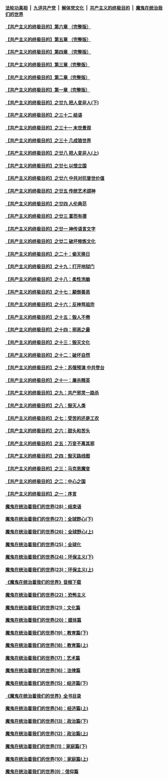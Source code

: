 ####  [法轮功真相](../../../../basic/blob/master/README.md?t=06210331) &nbsp;|&nbsp; [九评共产党](../../../../9ping.md/blob/master/README.md?t=06210331) &nbsp;|&nbsp; [解体党文化](../../../../jtdwh.md/blob/master/README.md?t=06210331)  &nbsp;|&nbsp; [共产主义的终极目的](../../../../gczydzjmd.md/blob/master/README.md?t=06210331) &nbsp;|&nbsp; [魔鬼在统治我们的世界](../../../../mgztzwmdsj.md/blob/master/README.md?t=06210331) 

#### [【共产主义的终极目的】第六章 （完整版）](../pages/nsc422/n11428913.md?t=06210331) 

#### [【共产主义的终极目的】第五章 （完整版）](../pages/nsc422/n11428912.md?t=06210331) 

#### [【共产主义的终极目的】第四章 （完整版）](../pages/nsc422/n11428907.md?t=06210331) 

#### [【共产主义的终极目的】第三章（完整版）](../pages/nsc422/n11428848.md?t=06210331) 

#### [【共产主义的终极目的】第二章（完整版）](../pages/nsc422/n11428831.md?t=06210331) 

#### [【共产主义的终极目的】第一章（完整版）](../pages/nsc422/n11417651.md?t=06210331) 

#### [【共产主义的终极目的】之廿九 把人变非人(下)](../pages/nsc422/n11344140.md?t=06210331) 

#### [【共产主义的终极目的】之三十二 结语](../pages/nsc422/n11360535.md?t=06210331) 

#### [【共产主义的终极目的】之三十一 末世景观](../pages/nsc422/n11351129.md?t=06210331) 

#### [【共产主义的终极目的】之三十 几成狼世界](../pages/nsc422/n11348280.md?t=06210331) 

#### [【共产主义的终极目的】之廿八 把人变非人(上)](../pages/nsc422/n11340492.md?t=06210331) 

#### [【共产主义的终极目的】之廿七 以恨立国](../pages/nsc422/n11336944.md?t=06210331) 

#### [【共产主义的终极目的】之廿六 中共对抗普世价值](../pages/nsc422/n11324785.md?t=06210331) 

#### [【共产主义的终极目的】之廿五 传统艺术颂神](../pages/nsc422/n11296396.md?t=06210331) 

#### [【共产主义的终极目的】之廿四 人伦典范](../pages/nsc422/n11296397.md?t=06210331) 

#### [【共产主义的终极目的】之廿三 富而有德](../pages/nsc422/n11283598.md?t=06210331) 

#### [【共产主义的终极目的】之廿一 神传语言文字](../pages/nsc422/n11263265.md?t=06210331) 

#### [【共产主义的终极目的】之廿二 破坏修炼文化](../pages/nsc422/n11245728.md?t=06210331) 

#### [【共产主义的终极目的】之二十：偷天换日](../pages/nsc422/n11238846.md?t=06210331) 

#### [【共产主义的终极目的】之十九：打开地狱门](../pages/nsc422/n11206376.md?t=06210331) 

#### [【共产主义的终极目的】之十八：柔性洗脑](../pages/nsc422/n11199994.md?t=06210331) 

#### [【共产主义的终极目的】之十七：颠倒善恶](../pages/nsc422/n11179782.md?t=06210331) 

#### [【共产主义的终极目的】之十六：反神骂祖宗](../pages/nsc422/n11166798.md?t=06210331) 

#### [【共产主义的终极目的】之十五：毁人不倦](../pages/nsc422/n11166792.md?t=06210331) 

#### [【共产主义的终极目的】之十四：邪恶之最](../pages/nsc422/n11150249.md?t=06210331) 

#### [【共产主义的终极目的】之十三：毁灭文化](../pages/nsc422/n11135227.md?t=06210331) 

#### [【共产主义的终极目的】之十二：破坏自然](../pages/nsc422/n11135214.md?t=06210331) 

#### [【共产主义的终极目的】之十：苏俄预演 中共登台](../pages/nsc422/n11118424.md?t=06210331) 

#### [【共产主义的终极目的】之十一：屠杀精英](../pages/nsc422/n11118442.md?t=06210331) 

#### [【共产主义的终极目的】之九：共产邪灵一路杀](../pages/nsc422/n11114139.md?t=06210331) 

#### [【共产主义的终极目的】之八：毁灭人类](../pages/nsc422/n11108503.md?t=06210331) 

#### [【共产主义的终极目的】之七：受苦的还是工农](../pages/nsc422/n11101809.md?t=06210331) 

#### [【共产主义的终极目的】之六：甜头和苦头](../pages/nsc422/n11096971.md?t=06210331) 

#### [【共产主义的终极目的】之五：万变不离其邪](../pages/nsc422/n11091285.md?t=06210331) 

#### [【共产主义的终极目的】之四：毁灭路线图](../pages/nsc422/n11086284.md?t=06210331) 

#### [【共产主义的终极目的】之三：马克思魔变](../pages/nsc422/n11061941.md?t=06210331) 

#### [【共产主义的终极目的】之二：中心之国](../pages/nsc422/n11047728.md?t=06210331) 

#### [【共产主义的终极目的】之一：序言](../pages/nsc422/n11086077.md?t=06210331) 

#### [魔鬼在统治着我们的世界(28)：结束语](../pages/nsc422/n10936246.md?t=06210331) 

#### [魔鬼在统治着我们的世界(27)：全球野心(下)](../pages/nsc422/n10928319.md?t=06210331) 

#### [魔鬼在统治着我们的世界(26)：全球野心(上)](../pages/nsc422/n10900318.md?t=06210331) 

#### [魔鬼在统治着我们的世界(25)：全球化](../pages/nsc422/n10788205.md?t=06210331) 

#### [魔鬼在统治着我们的世界(24)：环保主义(下)](../pages/nsc422/n10695307.md?t=06210331) 

#### [魔鬼在统治着我们的世界(23)：环保主义(上)](../pages/nsc422/n10688613.md?t=06210331) 

#### [《魔鬼在统治着我们的世界》音频下载](../pages/nsc422/n10635553.md?t=06210331) 

#### [魔鬼在统治着我们的世界(22)：恐怖主义](../pages/nsc422/n10614727.md?t=06210331) 

#### [魔鬼在统治着我们的世界(21)：文化篇](../pages/nsc422/n10597706.md?t=06210331) 

#### [魔鬼在统治着我们的世界(20)：媒体篇](../pages/nsc422/n10586579.md?t=06210331) 

#### [魔鬼在统治着我们的世界(19)：教育篇(下)](../pages/nsc422/n10564808.md?t=06210331) 

#### [魔鬼在统治着我们的世界(18)：教育篇(上)](../pages/nsc422/n10526970.md?t=06210331) 

#### [魔鬼在统治着我们的世界(17)：艺术篇](../pages/nsc422/n10499093.md?t=06210331) 

#### [魔鬼在统治着我们的世界(16)：法律篇](../pages/nsc422/n10485969.md?t=06210331) 

#### [魔鬼在统治着我们的世界(15)：经济篇(下)](../pages/nsc422/n10469975.md?t=06210331) 

#### [《魔鬼在统治着我们的世界》全书目录](../pages/nsc422/n10464261.md?t=06210331) 

#### [魔鬼在统治着我们的世界(14)：经济篇(上)](../pages/nsc422/n10457370.md?t=06210331) 

#### [魔鬼在统治着我们的世界(13)：政治篇(下)](../pages/nsc422/n10448270.md?t=06210331) 

#### [魔鬼在统治着我们的世界(12)：政治篇(上)](../pages/nsc422/n10444576.md?t=06210331) 

#### [魔鬼在统治着我们的世界(11)：家庭篇(下)](../pages/nsc422/n10440961.md?t=06210331) 

#### [魔鬼在统治着我们的世界(10)：家庭篇(上)](../pages/nsc422/n10435448.md?t=06210331) 

#### [魔鬼在统治着我们的世界(9)：信仰篇](../pages/nsc422/n10432159.md?t=06210331) 

